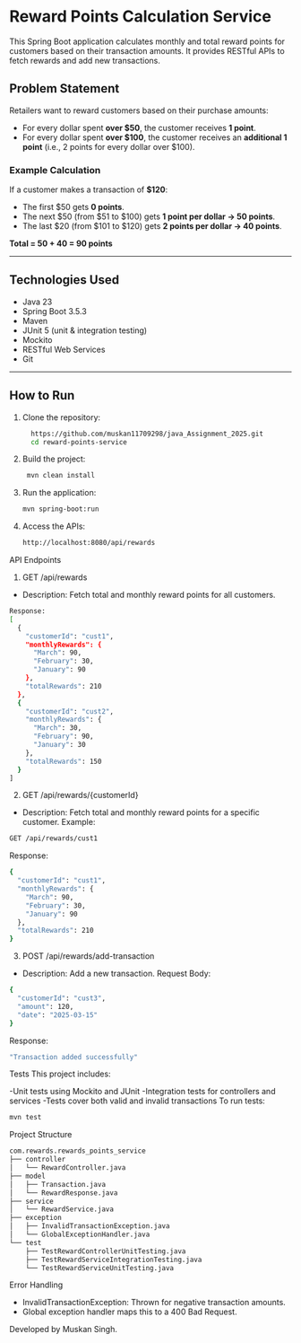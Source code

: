 
# Reward Points Calculation Service

This Spring Boot application calculates monthly and total reward points for customers based on their transaction amounts. It provides RESTful APIs to fetch rewards and add new transactions.

## Problem Statement

Retailers want to reward customers based on their purchase amounts:

- For every dollar spent **over $50**, the customer receives **1 point**.
- For every dollar spent **over $100**, the customer receives an **additional 1 point** (i.e., 2 points for every dollar over $100).

### Example Calculation

If a customer makes a transaction of **$120**:
- The first $50 gets **0 points**.
- The next $50 (from $51 to $100) gets **1 point per dollar → 50 points**.
- The last $20 (from $101 to $120) gets **2 points per dollar → 40 points**.

**Total = 50 + 40 = 90 points**

---
## Technologies Used

- Java 23
- Spring Boot 3.5.3
- Maven
- JUnit 5 (unit & integration testing)
- Mockito
- RESTful Web Services
- Git

---

## How to Run

1. Clone the repository:
   ```bash
     https://github.com/muskan11709298/java_Assignment_2025.git
     cd reward-points-service
2. Build the project:
   ```bash
    mvn clean install
3. Run the application:
   ```bash
   mvn spring-boot:run
4. Access the APIs:
   ```bash
   http://localhost:8080/api/rewards
API Endpoints
1. GET /api/rewards
- Description: Fetch total and monthly reward points for all customers.
```bash
Response:
[
  {
    "customerId": "cust1",
    "monthlyRewards": {
      "March": 90,
      "February": 30,
      "January": 90
    },
    "totalRewards": 210
  },
  {
    "customerId": "cust2",
    "monthlyRewards": {
      "March": 30,
      "February": 90,
      "January": 30
    },
    "totalRewards": 150
  }
]
```
2. GET /api/rewards/{customerId}
- Description: Fetch total and monthly reward points for a specific customer.
Example:
```bash
GET /api/rewards/cust1
```
Response:
```bash
{
  "customerId": "cust1",
  "monthlyRewards": {
    "March": 90,
    "February": 30,
    "January": 90
  },
  "totalRewards": 210
}
```
3. POST /api/rewards/add-transaction
- Description: Add a new transaction.
Request Body:
```bash
{
  "customerId": "cust3",
  "amount": 120,
  "date": "2025-03-15"
}
```
Response:
```bash
"Transaction added successfully"
```
Tests
This project includes:

-Unit tests using Mockito and JUnit
-Integration tests for controllers and services
-Tests cover both valid and invalid transactions
To run tests:
```bash
mvn test
```
Project Structure
```bash
com.rewards.rewards_points_service
├── controller
│   └── RewardController.java
├── model
│   ├── Transaction.java
│   └── RewardResponse.java
├── service
│   └── RewardService.java
├── exception
│   ├── InvalidTransactionException.java
│   └── GlobalExceptionHandler.java
└── test
    ├── TestRewardControllerUnitTesting.java
    ├── TestRewardServiceIntegrationTesting.java
    └── TestRewardServiceUnitTesting.java
```
Error Handling
- InvalidTransactionException: Thrown for negative transaction amounts.
- Global exception handler maps this to a 400 Bad Request.
  
Developed by Muskan Singh.












